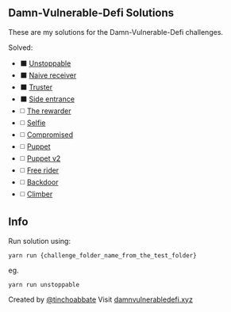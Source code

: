 ## Damn-Vulnerable-Defi Solutions
These are my solutions for the Damn-Vulnerable-Defi challenges.

Solved:
- :black_large_square: [Unstoppable](test/unstoppable/unstoppable.challenge.js)
- :black_large_square: [Naive receiver](test/naive-receiver/naive-receiver.challenge.js)
- :black_large_square: [Truster](test/truster/truster.challenge.js)
- :black_large_square: [Side entrance](test/side-entrance/side-entrance.challenge.js)
- :white_medium_square: [The rewarder](#)
- :white_medium_square: [Selfie](#)
- :white_medium_square: [Compromised](#)
- :white_medium_square: [Puppet](#)
- :white_medium_square: [Puppet v2](#)
- :white_medium_square: [Free rider](#)
- :white_medium_square: [Backdoor](#)
- :white_medium_square: [Climber](#)

## Info

Run solution using:
```
yarn run {challenge_folder_name_from_the_test_folder}
```

eg.
```
yarn run unstoppable
```
Created by [@tinchoabbate](https://twitter.com/tinchoabbate)
Visit [damnvulnerabledefi.xyz](https://damnvulnerabledefi.xyz)
